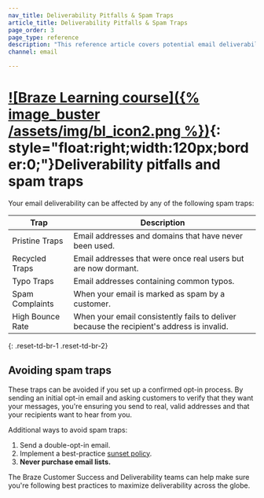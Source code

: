 ```yaml
---
nav_title: Deliverability Pitfalls & Spam Traps
article_title: Deliverability Pitfalls & Spam Traps
page_order: 3
page_type: reference
description: "This reference article covers potential email deliverability pitfalls, spam traps, and how to avoid them."
channel: email

---
```


# [![Braze Learning course]({% image_buster /assets/img/bl_icon2.png %})](https://learning.braze.com/email-onboarding-for-pro-and-enterprise-achieving-high-deliverability){: style="float:right;width:120px;border:0;"}Deliverability pitfalls and spam traps

Your email deliverability can be affected by any of the following spam traps:

|Trap|Description|
|---|---|
|Pristine Traps | Email addresses and domains that have never been used. |
|Recycled Traps | Email addresses that were once real users but are now dormant. |
|Typo Traps | Email addresses containing common typos. |
|Spam Complaints | When your email is marked as spam by a customer. |
|High Bounce Rate | When your email consistently fails to deliver because the recipient's address is invalid.|
{: .reset-td-br-1 .reset-td-br-2}

## Avoiding spam traps

These traps can be avoided if you set up a confirmed opt-in process. By sending an initial opt-in email and asking customers to verify that they want your messages, you're ensuring you send to real, valid addresses and that your recipients want to hear from you.

Additional ways to avoid spam traps:

1. Send a double-opt-in email.
2. Implement a best-practice [sunset policy]({{site.baseurl}}/user_guide/message_building_by_channel/email/best_practices/sunset_policies/).
3. **Never purchase email lists.**

The Braze Customer Success and Deliverability teams can help make sure you're following best practices to maximize deliverability across the globe.
